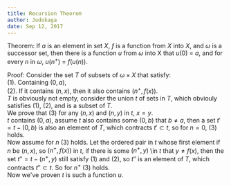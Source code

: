 ```yaml
---
title: Recursion Theorem
author: Judokaga
date: Sep 12, 2017
---
```


Theorem:
If $a$ is an element in set $X$, $f$ is a function from $X$ into $X$, and
$\omega$ is a successor set, then there is a function $u$ from $\omega$ into X
that $u(0)$ $=$ $a$, and for every $n$ in $\omega$, $u(n^+)$ $=$ $f(u(n))$.

Proof:
Consider the set $T$ of subsets of $\omega \times X$ that satisfy:  
  (1). Containing $(0, a)$,  
  (2). If it contains $(n, x)$, then it also contains $(n^+, f(x))$.  
$T$ is obviously not empty, consider the union $t$ of sets in $T$, which obviouly
satisfies (1), (2), and is a subset of $T$.  
We prove that (3) for any $(n, x)$ and $(n, y)$ in $t$, $x = y$.  
$t$ contains $(0, a)$, assume $t$ also contains some $(0, b)$ that $b \neq a$,
then a set $t' = t - (0, b)$ is also an element of $T$, which contracts $t' \subset t$,
so for $n = 0$, (3) holds.  
Now assume for $n$ (3) holds. Let the ordered pair in $t$ whose first element
if $n$ be $(n, x)$, so $(n^+, f(x))$ in $t$, if there is some $(n^+, y)$ \in $t$ that
$y \neq f(x)$, then the set $t'' = t - (n^+, y)$ still satisfy (1) and (2), so $t''$
is an element of $T$, which contracts $t'' \subset t$. So for $n^+$ (3) holds.  
Now we've proven $t$ is such a function $u$.
